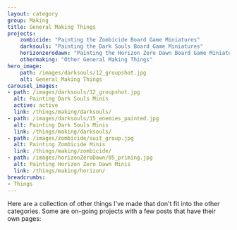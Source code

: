 ```yaml
---
layout: category
group: Making
title: General Making Things
projects:
    zombicide: "Painting the Zombicide Board Game Miniatures"
    darksouls: "Painting the Dark Souls Board Game Miniatures"
    horizonzerodawn: "Painting the Horizon Zero Dawn Board Game Miniatures"
    othermaking: "Other General Making Things"
hero_image: 
    path: /images/darksouls/12_groupshot.jpg
    alt: General Making Things
carousel_images:
- path: /images/darksouls/12_groupshot.jpg
  alt: Painting Dark Souls Minis
  active: active
  link: /things/making/darksouls/
- path: /images/darksouls/15_enemies_painted.jpg
  alt: Painting Dark Souls Minis
  link: /things/making/darksouls/
- path: /images/zombicide/suit_group.jpg
  alt: Painting Zombicide Minis
  link: /things/making/zombicide/
- path: /images/horizonZeroDawn/05_priming.jpg
  alt: Painting Horizon Zero Dawn Minis
  link: /things/making/horizon/
breadcrumbs: 
- Things
---
```


Here are a collection of other things I've made that don't fit into the other categories. Some are on-going projects with a few posts that have their own pages:
